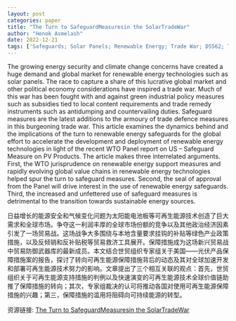 ```yaml
---
layout: post
categories: paper
title: "The Turn to SafeguardMeasuresin the SolarTradeWar"
author: "Henok Asmelash"
date: 2022-12-21
tags: ['Safeguards; Solar Panels; Renewable Energy; Trade War; DS562; Trade and Environment; WTO; Climate Change; Energy Transition']
---
```


The growing energy security and climate change concerns have created a huge demand and global market for renewable energy technologies such as solar panels. The race to capture a share of this lucrative global market and other political economy considerations have inspired a trade war. Much of this war has been fought with and against green industrial policy measures such as subsidies tied to local content requirements and trade remedy instruments such as antidumping and countervailing duties. Safeguard measures are the latest additions to the armoury of trade defence measures in this burgeoning trade war. This article examines the dynamics behind and the implications of the turn to renewable energy safeguards for the global effort to accelerate the development and deployment of renewable energy technologies in light of the recent WTO Panel report on US – Safeguard Measure on PV Products. The article makes three interrelated arguments. First, the WTO jurisprudence on renewable energy support measures and rapidly evolving global value chains in renewable energy technologies helped spur the turn to safeguard measures. Second, the seal of approval from the Panel will drive interest in the use of renewable energy safeguards. Third, the increased and unfettered use of safeguard measures is detrimental to the transition towards sustainable energy sources.

日益增长的能源安全和气候变化问题为太阳能电池板等可再生能源技术创造了巨大需求和全球市场。争夺这一利润丰厚的全球市场份额的竞争以及其他政治经济因素引发了一场贸易战。这场战争大多围绕与本地含量要求挂钩的补贴等绿色产业政策措施，以及反倾销和反补贴税等贸易救济工具展开。保障措施成为这场新兴贸易战中贸易防御武器库的最新成员。本文结合世贸组织专家组关于美国——光伏产品保障措施案的报告，探讨了转向可再生能源保障措施背后的动态及其对全球加速开发和部署可再生能源技术努力的影响。文章提出了三个相互关联的观点：首先，世贸组织关于可再生能源支持措施的判例以及快速演变的可再生能源技术全球价值链助推了保障措施的转向；其次，专家组裁决的认可将推动各国对使用可再生能源保障措施的兴趣；第三，保障措施的滥用将阻碍向可持续能源的转型。

资源链接: [The Turn to SafeguardMeasuresin the SolarTradeWar](https://papers.ssrn.com/sol3/papers.cfm?abstract_id=4297773)
